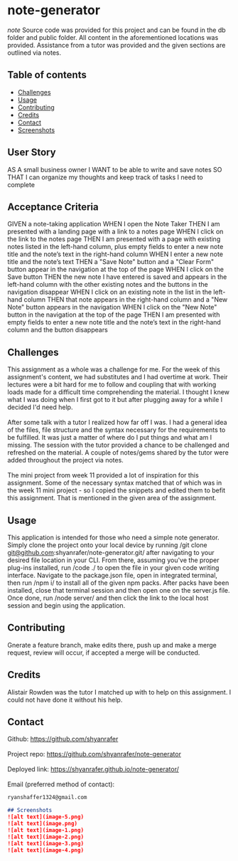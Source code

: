# note-generator

*note* Source code was provided for this project and can be found in the db folder and public folder. All content in the aforementioned locations was provided. Assistance from a tutor was provided and the given sections are outlined via notes. 

## Table of contents
- [Challenges](#challenges)
- [Usage](#usage)
- [Contributing](#contributing)
- [Credits](#credits)
- [Contact](#contact)
- [Screenshots](#screenshots)

## User Story

AS A small business owner
I WANT to be able to write and save notes
SO THAT I can organize my thoughts and keep track of tasks I need to complete

## Acceptance Criteria

GIVEN a note-taking application
WHEN I open the Note Taker
THEN I am presented with a landing page with a link to a notes page
WHEN I click on the link to the notes page
THEN I am presented with a page with existing notes listed in the left-hand column, plus empty fields to enter a new note title and the note’s text in the right-hand column
WHEN I enter a new note title and the note’s text
THEN a "Save Note" button and a "Clear Form" button appear in the navigation at the top of the page
WHEN I click on the Save button
THEN the new note I have entered is saved and appears in the left-hand column with the other existing notes and the buttons in the navigation disappear
WHEN I click on an existing note in the list in the left-hand column
THEN that note appears in the right-hand column and a "New Note" button appears in the navigation
WHEN I click on the "New Note" button in the navigation at the top of the page
THEN I am presented with empty fields to enter a new note title and the note’s text in the right-hand column and the button disappears

## Challenges 
This assignment as a whole was a challenge for me. For the week of this assignment's content, we had substitutes and I had overtime at work. Their lectures were a bit hard for me to follow and coupling that with working loads made for a difficult time comprehending the material. I thought I knew what I was doing when I first got to it but after plugging away for a while I decided I'd need help.
<br/><br/>
After some talk with a tutor I realized how far off I was. I had a general idea of the files, file structure and the syntax necessary for the requirements to be fulfilled. It was just a matter of where do I put things and what am I missing. The session with the tutor provided a chance to be challenged and refreshed on the material. A couple of notes/gems shared by the tutor were added throughout the project via notes. 
<br/><br/>
The mini project from week 11 provided a lot of inspiration for this assignment. Some of the necessary syntax matched that of which was in the week 11 mini project - so I copied the snippets and edited them to befit this assignment. That is mentioned in the given area of the assignment. 

## Usage 
This application is intended for those who need a simple note generator. Simply clone the project onto your local device by running /git clone git@github.com:shyanrafer/note-generator.git/ after navigating to your desired file location in your CLI. From there, assuming you've the proper plug-ins installed, run /code ./ to open the file in your given code writing interface. Navigate to the package.json file, open in integrated terminal, then run /npm i/ to install all of the given npm packs. After packs have been installed, close that terminal session and then open one on the server.js file. Once done, run /node server/ and then click the link to the local host session and begin using the application. 

## Contributing
Gnerate a feature branch, make edits there, push up and make a merge request, review will occur, if accepted a merge will be conducted. 

## Credits
Alistair Rowden was the tutor I matched up with to help on this assignment. I could not have done it without his help. 

## Contact
Github: https://github.com/shyanrafer
<br/><br/>
Project repo: https://github.com/shyanrafer/note-generator
<br/><br/>
Deployed link: https://shyanrafer.github.io/note-generator/
<br/><br/>
Email (preferred method of contact): 
```md
ryanshaffer1324@gmail.com

## Screenshots
![alt text](image-5.png)
![alt text](image.png) 
![alt text](image-1.png)
![alt text](image-2.png)
![alt text](image-3.png)
![alt text](image-4.png)
